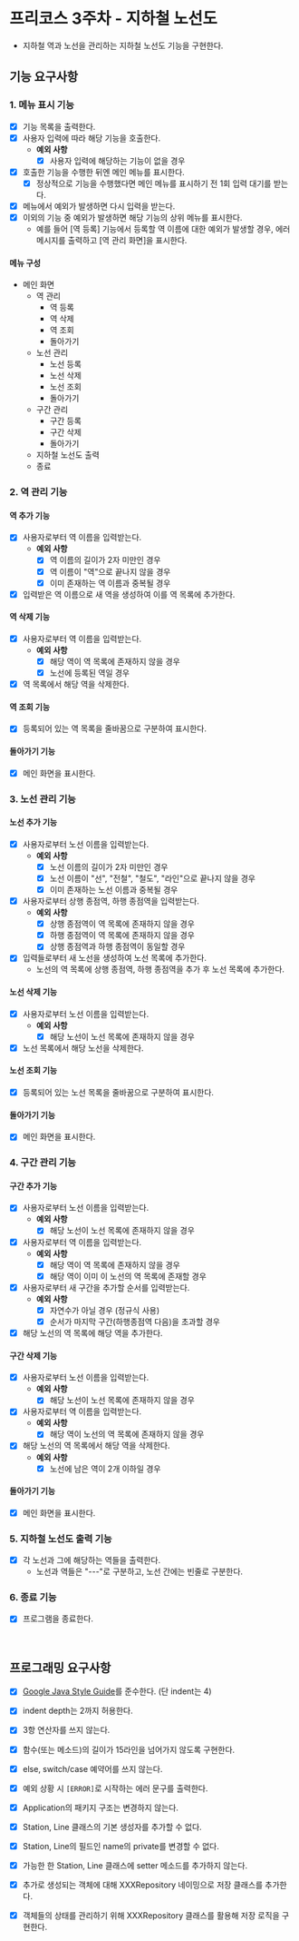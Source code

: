 # 프리코스 3주차 - 지하철 노선도

* 지하철 역과 노선을 관리하는 지하철 노선도 기능을 구현한다.

## 기능 요구사항

### 1. 메뉴 표시 기능

* [x] 기능 목록을 출력한다.
* [x] 사용자 입력에 따라 해당 기능을 호출한다.
  *  **예외 사항**
     * [x] 사용자 입력에 해당하는 기능이 없을 경우
* [x] 호출한 기능을 수행한 뒤엔 메인 메뉴를 표시한다.
  * [x] 정상적으로 기능을 수행했다면 메인 메뉴를  표시하기 전 1회 입력 대기를 받는다.
* [x] 메뉴에서 예외가 발생하면 다시 입력을 받는다.
* [x] 이외의 기능 중 예외가 발생하면 해당 기능의 상위 메뉴를 표시한다.
  * 예를 들어 [역 등록] 기능에서 등록할 역 이름에 대한 예외가 발생할 경우, 에러 메시지를 출력하고 [역 관리 화면]을 표시한다.

#### 메뉴 구성

* 메인 화면
  * 역 관리
    * 역 등록
    * 역 삭제
    * 역 조회
    * 돌아가기
  * 노선 관리
    * 노선 등록
    * 노선 삭제
    * 노선 조회
    * 돌아가기
  * 구간 관리
    * 구간 등록
    * 구간 삭제
    * 돌아가기
  * 지하철 노선도 출력
  * 종료

### 2. 역 관리 기능

#### 역 추가 기능

* [x] 사용자로부터 역 이름을 입력받는다.
  *  **예외 사항**
     * [x] 역 이름의 길이가 2자 미만인 경우
     * [x] 역 이름이 "역"으로 끝나지 않을 경우
     * [x] 이미 존재하는 역 이름과 중복될 경우
* [x] 입력받은 역 이름으로 새 역을 생성하여 이를 역 목록에 추가한다.

#### 역 삭제 기능

* [x] 사용자로부터 역 이름을 입력받는다.
  *  **예외 사항**
     * [x] 해당 역이 역 목록에 존재하지 않을 경우
     * [x] 노선에 등록된 역일 경우
* [x] 역 목록에서 해당 역을 삭제한다.

#### 역 조회 기능

* [x] 등록되어 있는 역 목록을 줄바꿈으로 구분하여 표시한다.

#### 돌아가기 기능

* [x] 메인 화면을 표시한다.

### 3. 노선 관리 기능

#### 노선 추가 기능

* [x] 사용자로부터 노선 이름을 입력받는다.
  *  **예외 사항**
     * [x] 노선 이름의 길이가 2자 미만인 경우
     * [x] 노선 이름이 "선", "전철", "철도", "라인"으로 끝나지 않을 경우
     * [x] 이미 존재하는 노선 이름과 중복될 경우
* [x] 사용자로부터 상행 종점역, 하행 종점역을 입력받는다.
  *  **예외 사항**
     * [x] 상행 종점역이 역 목록에 존재하지 않을 경우
     * [x] 하행 종점역이 역 목록에 존재하지 않을 경우
     * [x] 상행 종점역과 하행 종점역이 동일할 경우
* [x] 입력들로부터 새 노선을 생성하여 노선 목록에 추가한다.
  * 노선의 역 목록에 상행 종점역, 하행 종점역을 추가 후 노선 목록에 추가한다.

#### 노선 삭제 기능

* [x] 사용자로부터 노선 이름을 입력받는다.
  *  **예외 사항**
     * [x] 해당 노선이 노선 목록에 존재하지 않을 경우
* [x] 노선 목록에서 해당 노선을 삭제한다.

#### 노선 조회 기능

* [x] 등록되어 있는 노선 목록을 줄바꿈으로 구분하여 표시한다.

#### 돌아가기 기능

* [x] 메인 화면을 표시한다.

### 4. 구간 관리 기능

#### 구간 추가 기능

* [x] 사용자로부터 노선 이름을 입력받는다.
  *  **예외 사항**
     * [x] 해당 노선이 노선 목록에 존재하지 않을 경우
* [x] 사용자로부터 역 이름을 입력받는다.
  *  **예외 사항**
     * [x] 해당 역이 역 목록에 존재하지 않을 경우
     * [x] 해당 역이 이미 이 노선의 역 목록에 존재할 경우
* [x] 사용자로부터 새 구간을 추가할 순서를 입력받는다.
  *  **예외 사항**
     * [x] 자연수가 아닐 경우 (정규식 사용)
     * [x] 순서가 마지막 구간(하행종점역 다음)을 초과할 경우
* [x] 해당 노선의 역 목록에 해당 역을 추가한다.

#### 구간 삭제 기능

* [x] 사용자로부터 노선 이름을 입력받는다.
  *  **예외 사항**
     * [x] 해당 노선이 노선 목록에 존재하지 않을 경우
* [x] 사용자로부터 역 이름을 입력받는다.
  *  **예외 사항**
     * [x] 해당 역이 노선의 역 목록에 존재하지 않을 경우
* [x] 해당 노선의 역 목록에서 해당 역을 삭제한다.
  * **예외 사항**
    * [x] 노선에 남은 역이 2개 이하일 경우

#### 돌아가기 기능

* [x] 메인 화면을 표시한다.

### 5. 지하철 노선도 출력 기능

* [x] 각 노선과 그에 해당하는 역들을 출력한다.
  * 노선과 역들은 "---"로 구분하고, 노선 간에는 빈줄로 구분한다.

### 6. 종료 기능

* [x] 프로그램을 종료한다.

<br>

## 프로그래밍 요구사항

* [x] [Google Java Style Guide](https://google.github.io/styleguide/javaguide.html)를 준수한다. (단 indent는 4)
* [x] indent depth는 2까지 허용한다.
* [x] 3항 연산자를 쓰지 않는다.
* [x] 함수(또는 메소드)의 길이가 15라인을 넘어가지 않도록 구현한다.
* [x] else, switch/case 예약어를 쓰지 않는다.
* [x] 예외 상황 시 `[ERROR]`로 시작하는 에러 문구를 출력한다.
* [x] Application의 패키지 구조는 변경하지 않는다.
* [x] Station, Line 클래스의 기본 생성자를 추가할 수 없다.
* [x] Station, Line의 필드인 name의 private를 변경할 수 없다.
* [x] 가능한 한 Station, Line 클래스에 setter 메소드를 추가하지 않는다.
* [x] 추가로 생성되는 객체에 대해 XXXRepository 네이밍으로 저장 클래스를 추가한다.
* [x] 객체들의 상태를 관리하기 위해 XXXRepository 클래스를 활용해 저장 로직을 구현한다.


